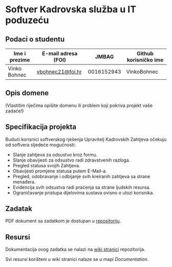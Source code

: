 # Softver Kadrovska služba u IT poduzeću

## Podaci o studentu

Ime i prezime | E-mail adresa (FOI) | JMBAG | Github korisničko ime
------------  | ------------------- | ----- | ---------------------
Vinko Bohnec | vbohnec21@foi.hr | 0016152943 | VinkoBohnec


## Opis domene
(Vlastitim riječima opišite domenu ili problem koji pokriva projekt vaše zadaće!)

## Specifikacija projekta
Budući korisnici softverskog rješenja Upravitelj Kadrovskih Zahtjeva očekuju od softvera sljedeće mogućnosti:
* Slanje zahtjeva za odsustvo kroz formu.
* Slanje obavijesti za odsustvo radi zdravstvenih razloga.
* Pregled statusa svojih Zahtjeva.
* Obavijesti promjene statusa putem E-Mail-a.
* Pregled, odobravanje i odbijanje svih kreiranih zahtjeva sa strane menađera.
* Evidencija svih odsustva radi praćenja sa strane ljudskih resursa.
* Ograničavanje pristupa dijelovima sustava ovisno o ulozi korisnika.

## Zadatak
PDF dokument sa zadatkom je dostupan u [repositoriju](https://github.com/foivz/pi2023-zadace-VinkoBohnec/blob/19b37c50a3321673abb86b0c5bf982de17d0a27d/Zadatak%20-%20Kadrovska.pdf).

## Resursi
Dokumentacija ovog zadatka se nalazi na [wiki stranici](https://github.com/foivz/pi2023-zadace-VinkoBohnec/wiki) repozitorija.

Svi resursi korišteni u wiki stranici nalaze se u mapi _Documentation_.
